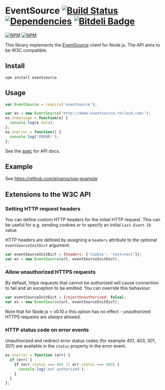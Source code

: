 # EventSource [![Build Status](https://secure.travis-ci.org/aslakhellesoy/eventsource-node.png)](http://travis-ci.org/aslakhellesoy/eventsource-node) [![Dependencies](https://david-dm.org/aslakhellesoy/eventsource-node.png)](https://david-dm.org/aslakhellesoy/eventsource-node) [![Bitdeli Badge](https://d2weczhvl823v0.cloudfront.net/aslakhellesoy/eventsource-node/trend.png)](https://bitdeli.com/free "Bitdeli Badge")


[![NPM](https://nodei.co/npm/eventsource.png?stars&downloads)](https://nodei.co/npm/eventsource/)
[![NPM](https://nodei.co/npm-dl/eventsource.png)](https://nodei.co/npm/eventsource/)

This library implements the [EventSource](http://dev.w3.org/html5/eventsource/) client for Node.js. The API aims to be W3C compatible.

## Install

    npm install eventsource

## Usage

```javascript
var EventSource = require('eventsource');

var es = new EventSource('http://demo-eventsource.rhcloud.com/');
es.onmessage = function(e) {
  console.log(e.data);
};
es.onerror = function() {
  console.log('ERROR!');
};
```

See the [spec](http://dev.w3.org/html5/eventsource/) for API docs.

## Example

See https://github.com/einaros/sse-example

## Extensions to the W3C API

### Setting HTTP request headers

You can define custom HTTP headers for the initial HTTP request. This can be useful for e.g. sending cookies
or to specify an initial `Last-Event-ID` value.

HTTP headers are defined by assigning a `headers` attribute to the optional `eventSourceInitDict` argument:

```javascript
var eventSourceInitDict = {headers: {'Cookie': 'test=test'}};
var es = new EventSource(url, eventSourceInitDict);
```

### Allow unauthorized HTTPS requests

By default, https requests that cannot be authorized will cause connection to fail and an exception
to be emitted. You can override this behaviour:

```javascript
var eventSourceInitDict = {rejectUnauthorized: false};
var es = new EventSource(url, eventSourceInitDict);
```

Note that for Node.js < v0.10.x this option has no effect - unauthorized HTTPS requests are *always* allowed.

### HTTP status code on error events

Unauthorized and redirect error status codes (for example 401, 403, 301, 307) are available in the `status` property in the error event.

```javascript
es.onerror = function (err) {
  if (err) {
    if (err.status === 401 || err.status === 403) {
      console.log('not authorized');
    }
  }
};
```
